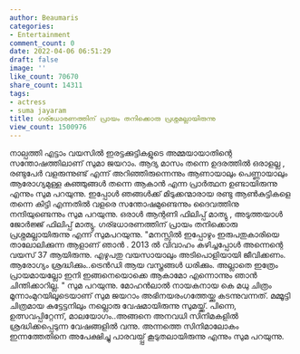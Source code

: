 ```yaml
---
author: Beaumaris
categories:
- Entertainment
comment_count: 0
date: 2022-04-06 06:51:29
draft: false
image: ''
like_count: 70670
share_count: 14311
tags:
- actress
- suma jayaram
title: ഗര്ഭധാരണത്തിന് പ്രായം തനിക്കൊരു പ്രശ്നമല്ലായിരുന്നു
view_count: 1500976
---
```


നാല്പത്തി എട്ടാം വയസിൽ ഇരട്ടക്കുട്ടികളുടെ അമ്മയായാതിന്റെ സന്തോഷത്തിലാണ് സുമാ ജയറാം. ആദ്യ മാസം തന്നെ ഉദരത്തിൽ ഒരാളല്ല , രണ്ടുപേർ വളരുന്നുണ്ട് എന്ന് അറിഞ്ഞിരുന്നെന്നും ആണായാലും പെണ്ണായാലും ആരോഗ്യമുള്ള കുഞ്ഞുങ്ങൾ തന്നെ ആകാൻ എന്ന പ്രാർത്ഥന ഉണ്ടായിരുന്നു എന്നും സുമ പറയുന്നു. ഇപ്പോൾ ഞങ്ങൾക്ക് മിടുക്കന്മാരായ രണ്ടു ആൺകുട്ടികളെ തന്നെ കിട്ടി എന്നതിൽ വളരെ സന്തോഷമുണ്ടെന്നും ദൈവത്തിനു നന്ദിയുണ്ടെന്നും സുമ പറയുന്നു. ഒരാൾ ആന്റണി ഫിലിപ്പ് മാത്യു , അടുത്തയാൾ ജോർജ്ജ് ഫിലിപ്പ് മാത്യു. ഗര്ഭധാരണത്തിന് പ്രായം തനിക്കൊരു പ്രശ്നമല്ലായിരുന്നു എന്ന് സുമപറയുന്നു. "മനസ്സിൽ ഇപ്പോഴും ഇരുപതുകാരിയെ താലോലിക്കുന്ന ആളാണ് ഞാൻ . 2013 ൽ വിവാഹം കഴിച്ചപ്പോൾ അന്നെന്റെ വയസ് 37 ആയിരുന്നു. എഴുപതു വയസായാലും അടിപൊളിയായി ജീവിക്കണം. ആരോഗ്യം ശ്രദ്ധിക്കും..ട്രെൻഡി ആയ വസ്ത്രങ്ങൾ ധരിക്കും. അല്ലാതെ ഇത്രേം പ്രായമായല്ലോ ഇനി ഇങ്ങനെയൊക്കെ ആകാമോ എന്നൊന്നും ഞാൻ ചിന്തിക്കാറില്ല. " സുമ പറയുന്നു. മോഹൻലാൽ നായകനായ കെ മധു ചിത്രം മൂന്നാംമുറയിലൂടെയാണ് സുമ ജയറാം അഭിനയരംഗത്തേയ്ക്കു കടന്നുവന്നത്. മമ്മൂട്ടി ചിത്രമായ കുട്ടേട്ടനിലും നല്ലൊരു വേഷമായിരുന്നു സുമയ്ക്ക്. പിന്നെ, ഉത്സവപ്പിറ്റേന്ന്, മാലയോഗം..അങ്ങനെ അനവധി സിനിമകളിൽ ശ്രദ്ധിക്കപ്പെടുന്ന വേഷങ്ങളിൽ വന്നു. അന്നത്തെ സിനിമാലോകം ഇന്നത്തേതിനെ അപേക്ഷിച്ചു പാരവയ്പ്പ് കൂടുതലായിരുന്നു എന്നും സുമ പറയുന്നു.